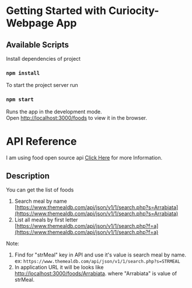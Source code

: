 # Getting Started with Curiocity-Webpage App


## Available Scripts

Install dependencies of project
### `npm install`

To start the project server run
### `npm start`


Runs the app in the development mode.\
Open [http://localhost:3000/foods](http://localhost:3000/foods) to view it in the browser.


# API Reference
I am using food open source api [Click Here](https://www.themealdb.com/api.php) for more Information.

## Description
You can get the list of foods
1. Search meal by name [https://www.themealdb.com/api/json/v1/1/search.php?s=Arrabiata](https://www.themealdb.com/api/json/v1/1/search.php?s=Arrabiata)
2. List all meals by first letter [https://www.themealdb.com/api/json/v1/1/search.php?f=a](https://www.themealdb.com/api/json/v1/1/search.php?f=a)

Note: 
1. Find for "strMeal" key in API and use it's value is search meal by name. ex: `https://www.themealdb.com/api/json/v1/1/search.php?s=STRMEAL`
2. In application URL it will be looks like [http://localhost:3000/foods/Arrabiata](http://localhost:3000/foods/Arrabiata). where "Arrabiata" is value of strMeal.
